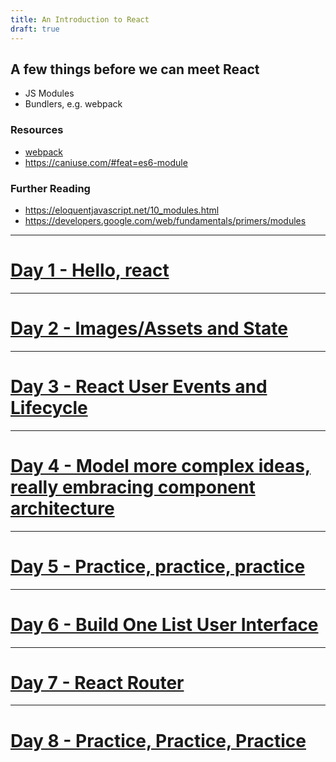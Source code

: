 ```yaml
---
title: An Introduction to React
draft: true
---
```


## A few things before we can meet React

- JS Modules
- Bundlers, e.g. webpack

### Resources

- [webpack](https://webpack.js.org/)
- https://caniuse.com/#feat=es6-module

### Further Reading

- https://eloquentjavascript.net/10_modules.html
- https://developers.google.com/web/fundamentals/primers/modules

---

# [Day 1 - Hello, react](../lectures/day-01)

---

# [Day 2 - Images/Assets and State](../lectures/day-02)

---

# [Day 3 - React User Events and Lifecycle](../lectures/day-03)

---

# [Day 4 - Model more complex ideas, really embracing component architecture](../lectures/day-04)

---

# [Day 5 - Practice, practice, practice](../lectures/day-05)

---

# [Day 6 - Build One List User Interface](../lectures/day-06)

---

# [Day 7 - React Router](../lectures/day-07)

---

# [Day 8 - Practice, Practice, Practice](../lectures/day-08)

